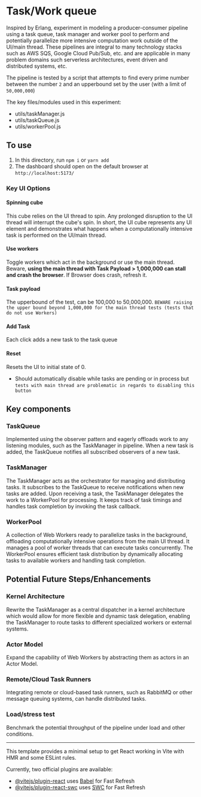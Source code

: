# Task/Work queue

Inspired by Erlang, experiment in modeling a producer-consumer pipeline using a task queue, task manager and worker pool to perform and potentially parallelize more intensive computation work outside of the UI/main thread. These pipelines are integral to many technology stacks such as AWS SQS, Google Cloud Pub/Sub, etc. and are applicable in many problem domains such serverless architectures, event driven and distributed systems, etc.

The pipeline is tested by a script that attempts to find every prime number between the number `2` and an upperbound set by the user (with a limit of `50,000,000`)

The key files/modules used in this experiment:
- utils/taskManager.js
- utils/taskQueue.js
- utils/workerPool.js


## To use
1. In this directory, run `npm i` or `yarn add`
2. The dashboard should open on the default browser at `http://localhost:5173/`

### Key UI Options

#### Spinning cube
This cube relies on the UI thread to spin. Any prolonged disruption to the UI thread will interrupt the cube's spin. In short, the UI cube represents any UI element and demonstrates what happens when a computationally intensive task is performed on the UI/main thread.

#### Use workers 
Toggle workers which act in the background or use the main thread. Beware, __using the main thread with Task Payload > 1,000,000 can stall and crash the browser__. If Browser does crash, refresh it.

#### Task payload
The upperbound of the test, can be 100,000 to 50,000,000. `BEWARE raising the upper bound beyond 1,000,000 for the main thread tests (tests that do not use Workers)`

#### Add Task
Each click adds a new task to the task queue

#### Reset
Resets the UI to initial state of 0. 
- Should automatically disable while tasks are pending or in process but `tests with main thread are problematic in regards to disabling this button`

## Key components

### TaskQueue
Implemented using the observer pattern and eagerly offloads work to any listening modules, such as the TaskManager in pipeline. When a new task is added, the TaskQueue notifies all subscribed observers of a new task.

### TaskManager
The TaskManager acts as the orchestrator for managing and distributing tasks. It subscribes to the TaskQueue to receive notifications when new tasks are added. Upon receiving a task, the TaskManager delegates the work to a WorkerPool for processing. It keeps track of task timings and handles task completion by invoking the task callback.

### WorkerPool
A collection of Web Workers ready to parallelize tasks in the background, offloading computationally intensive operations from the main UI thread. It manages a pool of worker threads that can execute tasks concurrently. The WorkerPool ensures efficient task distribution by dynamically allocating tasks to available workers and handling task completion.


## Potential Future Steps/Enhancements

### Kernel Architecture
Rewrite the TaskManager as a central dispatcher in a kernel architecture which would allow for more flexible and dynamic task delegation, enabling the TaskManager to route tasks to different specialized workers or external systems. 

### Actor Model
Expand the capability of Web Workers by abstracting them as actors in an Actor Model. 

### Remote/Cloud Task Runners
Integrating remote or cloud-based task runners, such as RabbitMQ or other message queuing systems, can handle distributed tasks. 

### Load/stress test
Benchmark the potential throughput of the pipeline under load and other conditions.


---
This template provides a minimal setup to get React working in Vite with HMR and some ESLint rules.

Currently, two official plugins are available:

- [@vitejs/plugin-react](https://github.com/vitejs/vite-plugin-react/blob/main/packages/plugin-react/README.md) uses [Babel](https://babeljs.io/) for Fast Refresh
- [@vitejs/plugin-react-swc](https://github.com/vitejs/vite-plugin-react-swc) uses [SWC](https://swc.rs/) for Fast Refresh
